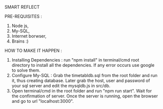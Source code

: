 SMART REFLECT


PRE-REQUISITES :
 1. Node js,
 2. My-SQL,
 3. Internet borwser,
 4. Brains :)

HOW TO MAKE IT HAPPEN :
 1. Installing Dependencies :
        run "npm install" in terminal/cmd root directory to install all the dependencies. If any error occurs use google to solve them.
 2. Configure My-SQL :
        Grab the timetabldb.sql from the root folder and run it, thus creating database. Later grab the host, user and password of your sql server and edit the mysqldb.js in src/db.
 3. Open terminal/cmd in the root folder and run "npm run start". Wait for the confirmation of server. Once the server is running, open the browser and go to url "localhost:3000".
 
